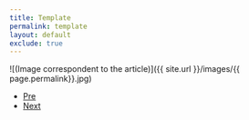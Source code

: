 ```yaml
---
title: Template
permalink: template
layout: default
exclude: true
---
```



![(Image correspondent to the article)]({{ site.url }}/images/{{ page.permalink}}.jpg)


+ [Pre](xxxx)
+ [Next](xxxx)
